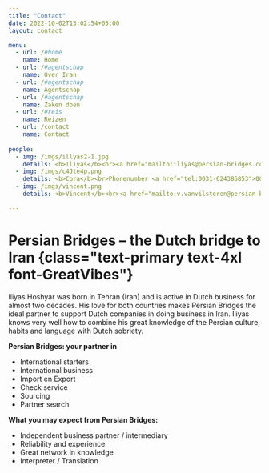 ```yaml
---
title: "Contact"
date: 2022-10-02T13:02:54+05:00
layout: contact

menu:
  - url: /#home
    name: Home
  - url: /#agentschap
    name: Over Iran
  - url: /#agentschap
    name: Agentschap
  - url: /#agentschap
    name: Zaken doen
  - url: /#reis
    name: Reizen
  - url: /contact
    name: Contact
    
people:
  - img: /imgs/illyas2-1.jpg
    details: <b>Iliyas</b><br><a href="mailto:iliyas@persian-bridges.com" class="text-primary">iliyas@persian-bridges.com</a><br>Phonenumber <a href="tel:0031-638304249">0031-638304249</a><br>Phonenumber <a href="tel:0098-9120085257">0098-9120085257</a><br>KVK 71723684
  - img: /imgs/c4Jte4p.png
    details: <b>Cora</b><br>Phonenumber <a href="tel:0031-624386853">0031-624386853</a><br><a href="mailto:" class="text-primary"></a>c.boes@persian-bridges.com
  - img: /imgs/vincent.png
    details: <b>Vincent</b><br><a href="mailto:v.vanvilsteren@persian-bridges.com" class="text-primary">v.vanvilsteren@persian-bridges.com</a>

---
```


# Persian Bridges – the Dutch bridge to Iran {class="text-primary text-4xl font-GreatVibes"}

Iliyas Hoshyar was born in Tehran (Iran) and is active in Dutch business for almost two decades. His
love for both countries makes Persian Bridges the ideal partner to support Dutch companies in doing
business in Iran. Iliyas knows very well how to combine his great knowledge of the Persian culture, habits and language with Dutch sobriety.

**Persian Bridges: your partner in**

- International starters
- International business
- Import en Export
- Check service
- Sourcing
- Partner search

**What you may expect from Persian Bridges:**

- Independent business partner / intermediary
- Reliability and experience
- Great network in knowledge
- Interpreter / Translation

